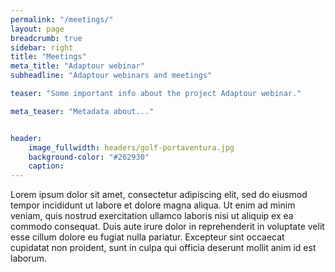 ```yaml
---
permalink: "/meetings/"
layout: page
breadcrumb: true
sidebar: right
title: "Meetings"
meta_title: "Adaptour webinar"
subheadline: "Adaptour webinars and meetings"

teaser: "Some important info about the project Adaptour webinar." 

meta_teaser: "Metadata about..."


header:
    image_fullwidth: headers/golf-portaventura.jpg
    background-color: "#262930"
    caption: 
---
```


Lorem ipsum dolor sit amet, consectetur adipiscing elit, sed do eiusmod tempor incididunt ut labore et dolore magna aliqua. Ut enim ad minim veniam, quis nostrud exercitation ullamco laboris nisi ut aliquip ex ea commodo consequat. Duis aute irure dolor in reprehenderit in voluptate velit esse cillum dolore eu fugiat nulla pariatur. Excepteur sint occaecat cupidatat non proident, sunt in culpa qui officia deserunt mollit anim id est laborum.


